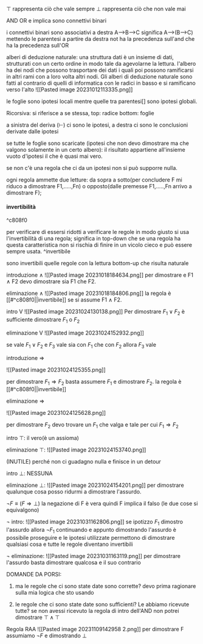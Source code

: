
$\top$ rappresenta ciò che vale sempre 
$\bot$ rappresenta ciò che non vale mai


AND OR e implica sono connettivi binari 

i connettivi binari sono associativi a destra A-->B-->C significa A-->(B-->C) mettendo le parentesi a partire da destra 
not ha la precedenza sull'and che ha la precedenza sull'OR 


alberi di deduzione naturale:
una struttura dati è un insieme di dati, strutturati con un certo ordine in modo tale da agevolarne la lettura.
l'albero ha dei nodi che possono trasportare dei dati i quali poi possono ramificarsi in altri rami con a loro volta altri nodi. 
Gli alberi di deduzione naturale sono fatti al contrario di quelli di informatica con le radici in basso e si ramificano verso l'alto
![[Pasted image 20231012113335.png]]

le foglie sono ipotesi locali mentre quelle tra parentesi[] sono ipotesi globali.

Ricorsiva: si riferisce a se stessa, 
top: radice 
bottom: foglie

a sinistra del deriva ($\vdash$) ci sono le ipotesi, a destra ci sono le conclusioni derivate dalle ipotesi

se tutte le foglie sono scaricate (ipotesi che non devo dimostrare ma che valgono solamente in un certo albero): il risultato appartiene all'insieme vuoto d'ipotesi il che è quasi mai vero.

se non c'è una regola che ci da un ipotesi non si può supporre nulla.


ogni regola ammette due letture: da sopra a sotto(per concludere F mi riduco a dimostrare F1,.....,Fn) o opposto(dalle premesse F1,.....,Fn arrivo a dimostrare F);

#### invertibilità

^c808f0

per verificare di essersi ridotti a verificare le regole in modo giusto si usa l'invertibilità di una regola; significa in top-down che se una regola ha questa caratteristica non si rischia di finire in un vicolo cieco e può essere sempre usata. ^invertibile

sono invertibili quelle regole con la lettura bottom-up che risulta naturale

introduzione $\wedge$ 
![[Pasted image 20231018184634.png]] 
per dimostrare e F1 ∧ F2 devo dimostrare sia F1 che F2.

eliminazione $\wedge$
![[Pasted image 20231018184806.png]]
la regola è [[#^c808f0||invertibile]] se si assume F1 ∧ F2.


intro V
![[Pasted image 20231024130138.png]]
Per dimostrare $F_1\vee F_2$ è sufficiente dimostrare $F_1$  o $F_2$ 


eliminazione V
![[Pasted image 20231024152932.png]]

se vale $F_1\vee F_2$ e $F_3$ vale sia con $F_1$ che con $F_2$ allora $F_3$ vale 

introduzione $\Rightarrow$ 

![[Pasted image 20231024125355.png]]

per dimostrare $F_1 \Rightarrow F_2$ basta assumere $F_1$ e dimostrare $F_2$. la regola è [[#^c808f0||invertibile]]

eliminazione $\Rightarrow$ 

![[Pasted image 20231024125628.png]]

per dimostrare $F_2$ devo trovare un $F_1$ che valga e tale per cui $F_1 \Rightarrow F_2$ 

intro $\top$:  il vero(è un assioma)

eliminazione $\top$:
![[Pasted image 20231024153740.png]]

(INUTILE) perché non ci guadagno nulla e finisce in un detour

intro  $\bot$: NESSUNA

eliminazione $\bot$:
![[Pasted image 20231024154201.png]]
per dimostrare qualunque cosa posso ridurmi a dimostrare l'assurdo.


$¬F \equiv (F\Rightarrow \bot)$ 
la negazione di F è vera quindi F implica il falso (le due cose si equivalgono)

$\neg$ intro:
![[Pasted image 20231031162806.png]]
se ipotizzo $F_1$ dimostro l'assurdo allora $¬F_1$
continuando e appunto dimostrando l'assurdo è possibile proseguire e le ipotesi utilizzate permettono di dimostrare qualsiasi cosa e tutte le regole diventano invertibili


$\neg$ eliminazione:
![[Pasted image 20231031163119.png]]
per dimostrare l'assurdo basta dimostrare qualcosa e il suo contrario




DOMANDE DA PORSI:

1) ma le regole che ci sono state date sono corrette?
devo prima ragionare sulla mia logica che sto usando

2) le regole che ci sono state date sono sufficienti? Le abbiamo ricevute tutte?
se non avessi ricevuto la regola di intro dell'AND non potrei dimostrare $\top \wedge \top$  


Regola RAA 
![[Pasted image 20231109142958 2.png]]
per dimostrare F assumiamo $\neg F$ e dimostrando $\bot$ 